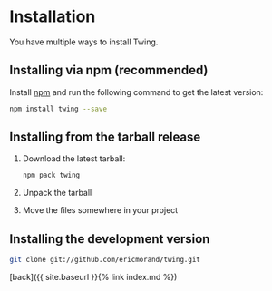 Installation
============

You have multiple ways to install Twing.

## Installing via npm (recommended)

Install [npm][npm-url] and run the following command to get the latest version:

```bash
npm install twing --save
```

## Installing from the tarball release

1. Download the latest tarball:

   ```bash
   npm pack twing
   ```

3. Unpack the tarball
4. Move the files somewhere in your project

## Installing the development version

```bash
git clone git://github.com/ericmorand/twing.git
```

[back]({{ site.baseurl }}{% link index.md %})

[download-url]: https://github.com/ericmorand/twing/releases
[npm-url]: https://docs.npmjs.com/getting-started/installing-node
